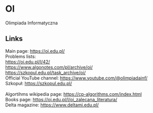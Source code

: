 # OI
Olimpiada Informatyczna

## Links

Main page: https://oi.edu.pl/ <br />
Problems lists: <br/>
        https://oi.edu.pl/l/42/ <br />
        https://www.algonotes.com/pl/archive/oi/ <br />
        https://szkopul.edu.pl/task_archive/oi/ <br />
Official YouTube channel: https://www.youtube.com/@olimpiadainf/ <br />
Szkopuł: https://szkopul.edu.pl/ <br />
<br />
Algortihms wikipedia page: https://cp-algorithms.com/index.html <br />
Books page: https://oi.edu.pl/l/oi_zalecana_literatura/ <br />
Delta magazine: https://www.deltami.edu.pl/ <br />
